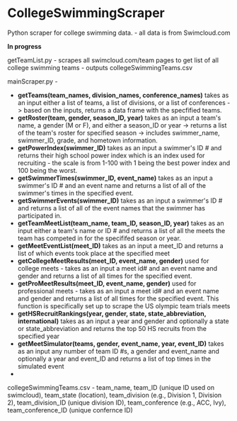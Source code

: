 # CollegeSwimmingScraper

Python scraper for college swimming data. - all data is from Swimcloud.com

**In progress**

getTeamList.py - scrapes all swimcloud.com/team pages to get list of all college swimming teams - outputs collegeSwimmingTeams.csv

mainScraper.py - 
* **getTeams(team_names, division_names, conference_names)** takes as an input either a list of teams, a list of divisions, or a list of conferences -> based on the inputs, returns a data frame with the specfified teams.
* **getRoster(team, gender, season_ID, year)** takes as an input a team's name, a gender (M or F), and either a season_ID or year -> returns a list of the team's roster for specified season -> includes swimmer_name, swimmer_ID, grade, and hometown information.
* **getPowerIndex(swimmer_ID)** takes as an input a swimmer's ID # and returns their high school power index which is an index used for recruiting - the scale is from 1-100 with 1 being the best power index and 100 being the worst.
* **getSwimmerTimes(swimmer_ID,  event_name)** takes as an input a swimmer's ID # and an event name and returns a list of all of the swimmer's times in the specified event.
* **getSwimmerEvents(swimmer_ID)** takes as an input a swimmer's ID # and returns a list of all of the event names that the swimmer has participated in.
* **getTeamMeetList(team_name, team_ID, season_ID, year)** takes as an input either a team's name or ID # and returns a list of all the meets the team has competed in for the specififed season or year.
* **getMeetEventList(meet_ID)** takes as an input a meet_ID and returns a list of which events took place at the specified meet
* **getCollegeMeetResults(meet_ID, event_name, gender)** used for college meets - takes as an input a meet id# and an event name and gender and returns a list of all times for the specified event.
* **getProMeetResults(meet_ID, event_name, gender)** used for professional meets - takes as an input a meet id# and an event name and gender and returns a list of all times for the specified event. This function is specifically set up to scrape the US olympic team trials meets
* **getHSRecruitRankings(year, gender, state, state_abbreviation, international)** takes as an input a year and gender and optionally a state or state_abbreviation and returns the top 50 HS recruits from the specified year
* **getMeetSimulator(teams, gender, event_name, year, event_ID)** takes as an input any number of team ID #s, a gender and event_name and optionally a year and event_ID and returns a list of top times in the simulated event
* 
collegeSwimmingTeams.csv - team_name, team_ID (unique ID used on swimcloud), team_state (location), team_division (e.g., Division 1, Division 2), team_division_ID (unique division ID), team_conference (e.g., ACC, Ivy), team_conference_ID (unique confernce ID)
